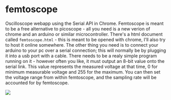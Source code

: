 # femtoscope

Oscilloscope webapp using the Serial API in Chrome. Femtoscope is meant to be a free alternative to picoscope - all you need is a new verion of chrome and an arduino or similar microcontroller. There's a html document called `femtoscope.html` - this is meant to be opened with chrome, I'll also try to host it online somewhere. The other thing you need is to connect your arduino to your pc over a serial connection; this will normally be by plugging it into a usb port with a cable. There needs to be a realy simple program running on it - however often you like, it must output an 8-bit value onto the serial link. This value represents the measured voltage at that time, 0 for minimum measurable voltage and 255 for the maximum. You can then set the voltage range from within femtoscope, and the sampling rate will be accounted for by femtoscope.

![](https://github.com/OscarSaharoy/femtoscope/blob/main/femtoscope.gif)
